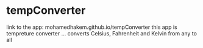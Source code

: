 # tempConverter
link to the app:
 mohamedhakem.github.io/tempConverter
this app is tempreture converter ... converts Celsius, Fahrenheit and Kelvin from any to all 
